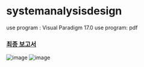 # systemanalysisdesign

use program : Visual Paradigm 17.0
use program: pdf
### [최종 보고서](https://github.com/do04200611/systemanalysisdesign/blob/main/%EC%8B%9C%EC%8A%A4%ED%85%9C%20%EB%B6%84%EC%84%9D%20%EB%B0%8F%20%EC%84%A4%EA%B3%84%20%EC%B5%9C%EC%A2%85%20%EB%B3%B4%EA%B3%A0%EC%84%9C/%EC%8B%9C%EC%8A%A4%ED%85%9C%20%EB%B6%84%EC%84%9D%20%EB%B0%8F%20%EC%84%A4%EA%B3%84(%EB%8F%84%EC%84%9C%20%EB%8B%A4%EC%9D%B4%EC%96%B4%EB%A6%AC%20%EC%95%B1)202032291%EA%B9%80%EA%B0%95%ED%98%84.pdf)
![image](https://github.com/do04200611/systemanalysisdesign/assets/74278578/e4656ca4-1cc5-460b-98c5-4f05368de02b)
![image](https://github.com/do04200611/systemanalysisdesign/assets/74278578/a9635722-46c8-4934-917b-4aacf7b6fe98)
